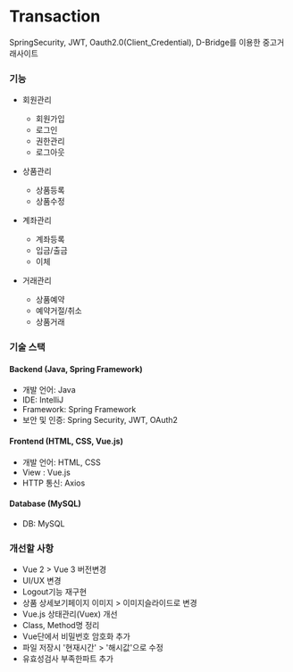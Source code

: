# Transaction
SpringSecurity, JWT, Oauth2.0(Client_Credential), D-Bridge를 이용한 중고거래사이트

### 기능
- 회원관리
  - 회원가입
  - 로그인
  - 권한관리
  - 로그아웃

- 상품관리
  - 상품등록
  - 상품수정

- 계좌관리
  - 계좌등록
  - 입금/출금
  - 이체

- 거래관리
  - 상품예약
  - 예약거절/취소
  - 상품거래
    

### 기술 스택
#### Backend (Java, Spring Framework)
- 개발 언어: Java
- IDE: IntelliJ
- Framework: Spring Framework
- 보안 및 인증: Spring Security, JWT, OAuth2

#### Frontend (HTML, CSS, Vue.js)
- 개발 언어: HTML, CSS
- View : Vue.js
- HTTP 통신: Axios

#### Database (MySQL)
- DB: MySQL


### 개선할 사항
- Vue 2 > Vue 3 버전변경
- UI/UX 변경
- Logout기능 재구현
- 상품 상세보기페이지 이미지 > 이미지슬라이드로 변경
- Vue.js 상태관리(Vuex) 개선
- Class, Method명 정리
- Vue단에서 비밀번호 암호화 추가
- 파일 저장시 '현재시간' > '해시값'으로 수정
- 유효성검사 부족한파트 추가
